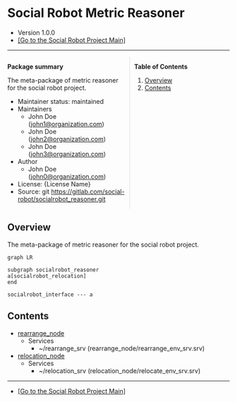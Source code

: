 # Social Robot Metric Reasoner

<!-- Variables -->
[SRP_main]: https://gitlab.com/social-robot/socialrobot

- Version 1.0.0
- [[Go to the Social Robot Project Main]][SRP_main]

---

<div style="display:flex;">
<div style="flex:50%; padding-right:10px; border-right: 1px solid #dcdde1">

**Package summary**

The meta-package of metric reasoner for the social robot project.

- Maintainer status: maintained
- Maintainers
  - John Doe (john1@organization.com)
  - John Doe (john2@organization.com)
  - John Doe (john3@organization.com)
- Author
  - John Doe (john0@organization.com)
- License: {License Name}
- Source: git https://gitlab.com/social-robot/socialrobot_reasoner.git

</div>
<div style="flex:40%; padding-left:10px;">

**Table of Contents**
1. [Overview](#overview)
2. [Contents](#contents)

</div>
</div>

## Overview

The meta-package of metric reasoner for the social robot project.

```mermaid
graph LR

subgraph socialrobot_reasoner
a[socialrobot_relocation]
end

socialrobot_interface --- a
```

## Contents

- [rearrange_node](https://gitlab.com/social-robot/socialrobot_reasoner/-/tree/master/rearrange_node)
  - Services
    - ~/rearrange_srv (rearrange_node/rearrange_env_srv.srv)
- [relocation_node](https://gitlab.com/social-robot/socialrobot_reasoner/-/tree/master/relocation_node)
  - Services
    - ~/relocation_srv (relocation_node/relocate_env_srv.srv)

---

- [[Go to the Social Robot Project Main]][SRP_main]